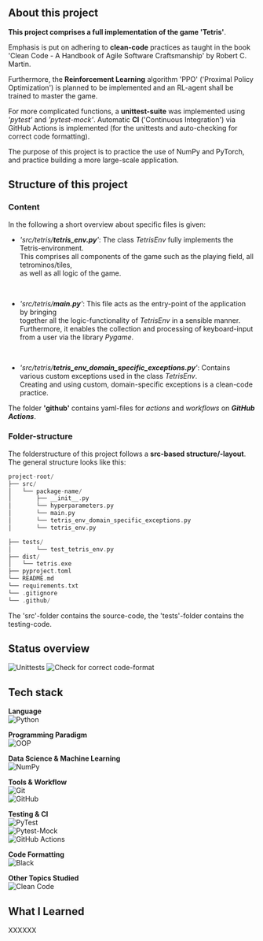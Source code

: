 ## About this project
**This project comprises a full implementation of the game 'Tetris'**.  

Emphasis is put on adhering to **clean-code** practices as taught in the book 'Clean Code - A Handbook of Agile Software Craftsmanship' by Robert C. Martin.  

Furthermore, the **Reinforcement Learning** algorithm 'PPO' ('Proximal Policy Optimization') is planned to be implemented and an RL-agent shall be trained to master the game.  

For more complicated functions, a **unittest-suite** was implemented using *'pytest'* and *'pytest-mock'*.
Automatic **CI** ('Continuous Integration') via GitHub Actions is implemented (for the unittests and auto-checking for correct code formatting).

The purpose of this project is to practice the use of NumPy and PyTorch, and practice building a more large-scale application.


## Structure of this project
### Content
In the following a short overview about specific files is given:  
- *'src/tetris/**tetris_env.py**'*: The class *TetrisEnv* fully implements the Tetris-environment.  
This comprises all components of the game such as the playing field, all tetrominos/tiles,  
as well as all logic of the game.
<br>

- *'src/tetris/**main.py**'*: This file acts as the entry-point of the application by bringing  
together all the logic-functionality of *TetrisEnv* in a sensible manner.  
Furthermore, it enables the collection and processing of keyboard-input from a user via the library *Pygame*.
<br>

- *'src/tetris/**tetris_env_domain_specific_exceptions.py**'*: Contains various custom exceptions used in the class *TetrisEnv*.  
Creating and using custom, domain-specific exceptions is a clean-code practice.  

The folder **'github'** contains yaml-files for *actions* and *workflows* on ***GitHub Actions***.  

### Folder-structure
The folderstructure of this project follows a **src-based structure/-layout**.  
The general structure looks like this:
```cpp
project-root/
├── src/
│   └── package-name/
│       ├── __init__.py
│       └── hyperparameters.py
│       └── main.py
│       └── tetris_env_domain_specific_exceptions.py
│       └── tetris_env.py

├── tests/
│       └── test_tetris_env.py
├── dist/
│   └── tetris.exe
├── pyproject.toml
└── README.md
└── requirements.txt
└── .gitignore
└── .github/
```

The 'src'-folder contains the source-code, the 'tests'-folder contains the testing-code.  


## Status overview
![Unittests](https://github.com/jonasnew501/tetris/actions/workflows/unittests.yml/badge.svg)
![Check for correct code-format](https://github.com/jonasnew501/tetris/actions/workflows/formatting_and_linting.yml/badge.svg)

## Tech stack
**Language**  
![Python](https://img.shields.io/badge/Python-3.13-3776AB?logo=python&logoColor=white)  

**Programming Paradigm**  
![OOP](https://img.shields.io/badge/OOP-Object%20Oriented%20Programming-4CAF50)  

**Data Science & Machine Learning**  
![NumPy](https://img.shields.io/badge/NumPy-Scientific%20Computing%2C%20Vectorized%20Operations-013243?logo=numpy&logoColor=white)  
<!--
![scikit-learn](https://img.shields.io/badge/scikit--learn-ML-F7931E?logo=scikitlearn&logoColor=white)  
![PyTorch](https://img.shields.io/badge/PyTorch-Deep%20Learning-EE4C2C?logo=pytorch&logoColor=white)
-->

**Tools & Workflow**  
![Git](https://img.shields.io/badge/Git-Version%20Control-F05032?logo=git&logoColor=white)  
![GitHub](https://img.shields.io/badge/GitHub-Repos-181717?logo=github&logoColor=white)  

**Testing & CI**  
![PyTest](https://img.shields.io/badge/Testing-PyTest-46375B?logo=pytest&logoColor=white)  
![Pytest-Mock](https://img.shields.io/badge/Testing-Pytest--Mock-6A5ACD?logo=pytest&logoColor=white)  
![GitHub Actions](https://img.shields.io/badge/CI-GitHub%20Actions-2088FF?logo=githubactions&logoColor=white)  

<!--
**Packaging & Deployment**  
![PyInstaller](https://img.shields.io/badge/Build%20Tool-PyInstaller-3776AB?logo=python&logoColor=white)  
-->

**Code Formatting**  
![Black](https://img.shields.io/badge/Auto%20Formatting-Black-000000?logo=python&logoColor=white)

**Other Topics Studied**  
![Clean Code](https://img.shields.io/badge/Reading-Clean%20Code-000000)  





## What I Learned
XXXXXX